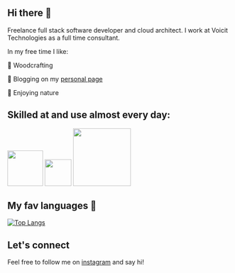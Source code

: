 ## Hi there 👋

Freelance full stack software developer and cloud architect. I work at Voicit Technologies as a full time consultant.

In my free time I like:

:hammer: Woodcrafting

:notebook_with_decorative_cover: Blogging on my [personal page](https://carlosmolero.dev/tabs/blog/)

:sunflower: Enjoying nature

## Skilled at and use almost every day:

<img width="80px" src="https://i.postimg.cc/Wbp0kK7p/kisspng-java-development-kit-software-development-kit-comp-programming-language-icon-5b4b9cb2221a59.png"></img>
<img width="60px" src="https://i.postimg.cc/y81BBhBb/javascript-original-logo-icon-146455.png"></img>
<img width="130px" src="https://i.postimg.cc/vHbnfjb2/pngegg.png"></img>

## My fav languages :eyes:

[![Top Langs](https://github-readme-stats.vercel.app/api/top-langs/?username=carlos-molero&layout=compact&show_icons=true&theme=radical)](https://github.com/anuraghazra/github-readme-stats)

## Let's connect

Feel free to follow me on [instagram](https://www.instagram.com/carlos.mta__) and say hi!

